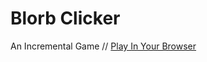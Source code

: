 # Blorb Clicker
An Incremental Game // [Play In Your Browser](https://sevenducks.github.io/BlorbClicker/)
